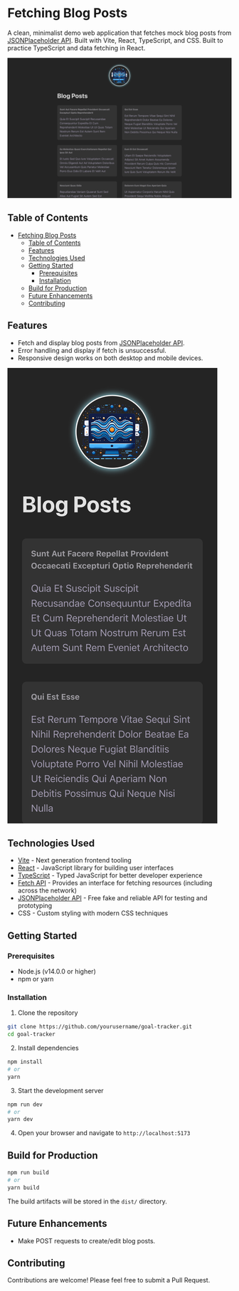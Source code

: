 # Fetching Blog Posts

A clean, minimalist demo web application that fetches mock blog posts from [JSONPlaceholder API](https://jsonplaceholder.typicode.com/). Built with Vite, React, TypeScript, and CSS. Built to practice TypeScript and data fetching in React.

![Desktop Screenshot](./public/kyle-solution-desktop.png)

## Table of Contents

- [Fetching Blog Posts](#fetching-blog-posts)
  - [Table of Contents](#table-of-contents)
  - [Features](#features)
  - [Technologies Used](#technologies-used)
  - [Getting Started](#getting-started)
    - [Prerequisites](#prerequisites)
    - [Installation](#installation)
  - [Build for Production](#build-for-production)
  - [Future Enhancements](#future-enhancements)
  - [Contributing](#contributing)

## Features

- Fetch and display blog posts from [JSONPlaceholder API](https://jsonplaceholder.typicode.com/).
- Error handling and display if fetch is unsuccessful.
- Responsive design works on both desktop and mobile devices.

![Mobile Screenshot](./public/kyle-solution-mobile.png)

## Technologies Used

- [Vite](https://vitejs.dev/) - Next generation frontend tooling
- [React](https://reactjs.org/) - JavaScript library for building user interfaces
- [TypeScript](https://www.typescriptlang.org/) - Typed JavaScript for better developer experience
- [Fetch API](https://developer.mozilla.org/en-US/docs/Web/API/Fetch_API) - Provides an interface for fetching resources (including across the network)
- [JSONPlaceholder API](https://jsonplaceholder.typicode.com/) - Free fake and reliable API for testing and prototyping
- CSS - Custom styling with modern CSS techniques

## Getting Started

### Prerequisites

- Node.js (v14.0.0 or higher)
- npm or yarn

### Installation

1. Clone the repository

```bash
git clone https://github.com/yourusername/goal-tracker.git
cd goal-tracker
```

2. Install dependencies

```bash
npm install
# or
yarn
```

3. Start the development server

```bash
npm run dev
# or
yarn dev
```

4. Open your browser and navigate to `http://localhost:5173`

## Build for Production

```bash
npm run build
# or
yarn build
```

The build artifacts will be stored in the `dist/` directory.

## Future Enhancements

- Make POST requests to create/edit blog posts.

## Contributing

Contributions are welcome! Please feel free to submit a Pull Request.
